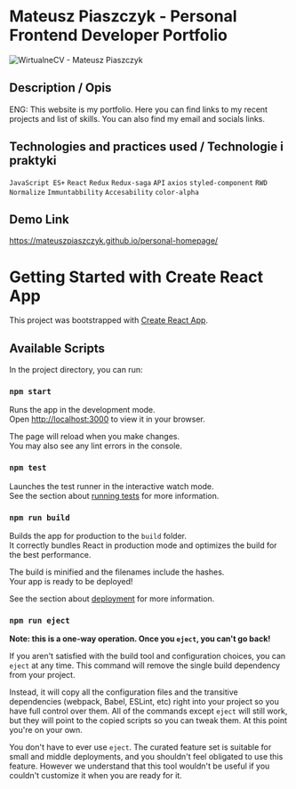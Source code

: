 # Mateusz Piaszczyk - Personal Frontend Developer Portfolio
![WirtualneCV - Mateusz Piaszczyk](https://piaszczykstudio.pl/wp-content/uploads/2023/04/Zrzut-ekranu-2023-04-18-o-20.04.32.png)
## Description / Opis
ENG: This website is my portfolio. Here you can find links to my recent projects and list of skills. You can also find my email and socials links. 

## Technologies and practices used / Technologie i praktyki
`JavaScript ES+` `React` `Redux` `Redux-saga` `API` `axios` `styled-component` `RWD` `Normalize` `Immuntabbility` `Accesability` `color-alpha`

## Demo Link
https://mateuszpiaszczyk.github.io/personal-homepage/

# Getting Started with Create React App

This project was bootstrapped with [Create React App](https://github.com/facebook/create-react-app).

## Available Scripts

In the project directory, you can run:

### `npm start`



Runs the app in the development mode.\
Open [http://localhost:3000](http://localhost:3000) to view it in your browser.

The page will reload when you make changes.\
You may also see any lint errors in the console.

### `npm test`

Launches the test runner in the interactive watch mode.\
See the section about [running tests](https://facebook.github.io/create-react-app/docs/running-tests) for more information.

### `npm run build`

Builds the app for production to the `build` folder.\
It correctly bundles React in production mode and optimizes the build for the best performance.

The build is minified and the filenames include the hashes.\
Your app is ready to be deployed!

See the section about [deployment](https://facebook.github.io/create-react-app/docs/deployment) for more information.

### `npm run eject`

**Note: this is a one-way operation. Once you `eject`, you can't go back!**

If you aren't satisfied with the build tool and configuration choices, you can `eject` at any time. This command will remove the single build dependency from your project.

Instead, it will copy all the configuration files and the transitive dependencies (webpack, Babel, ESLint, etc) right into your project so you have full control over them. All of the commands except `eject` will still work, but they will point to the copied scripts so you can tweak them. At this point you're on your own.

You don't have to ever use `eject`. The curated feature set is suitable for small and middle deployments, and you shouldn't feel obligated to use this feature. However we understand that this tool wouldn't be useful if you couldn't customize it when you are ready for it.
